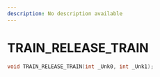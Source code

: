 ```yaml
---
description: No description available 
---
```


# TRAIN_RELEASE_TRAIN

```cpp
void TRAIN_RELEASE_TRAIN(int _Unk0, int _Unk1);
```